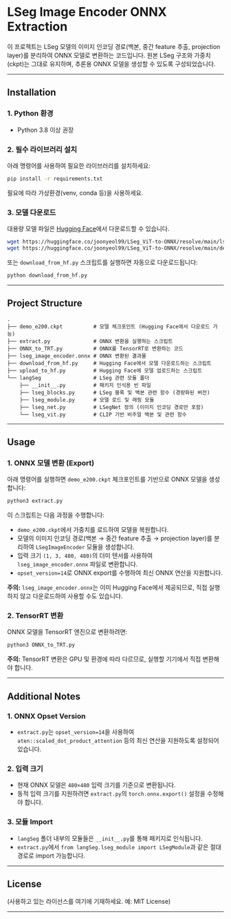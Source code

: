 # LSeg Image Encoder ONNX Extraction

이 프로젝트는 LSeg 모델의 이미지 인코딩 경로(백본, 중간 feature 추출, projection layer)를 분리하여 ONNX 모델로 변환하는 코드입니다.
원본 LSeg 구조와 가중치(ckpt)는 그대로 유지하며, 추론용 ONNX 모델을 생성할 수 있도록 구성되었습니다.

---

## **Installation**

### **1. Python 환경**
- Python 3.8 이상 권장

### **2. 필수 라이브러리 설치**
아래 명령어를 사용하여 필요한 라이브러리를 설치하세요:

```bash
pip install -r requirements.txt
```

필요에 따라 가상환경(venv, conda 등)을 사용하세요.

### **3. 모델 다운로드**
대용량 모델 파일은 [Hugging Face](https://huggingface.co/joonyeol99/LSeg_ViT-to-ONNX)에서 다운로드할 수 있습니다.

```bash
wget https://huggingface.co/joonyeol99/LSeg_ViT-to-ONNX/resolve/main/lseg_image_encoder.onnx
wget https://huggingface.co/joonyeol99/LSeg_ViT-to-ONNX/resolve/main/demo_e200.ckpt
```

또는 `download_from_hf.py` 스크립트를 실행하면 자동으로 다운로드됩니다:
```bash
python download_from_hf.py
```

---

## **Project Structure**

```
.
├── demo_e200.ckpt          # 모델 체크포인트 (Hugging Face에서 다운로드 가능)
├── extract.py              # ONNX 변환을 실행하는 스크립트
├── ONNX_to_TRT.py          # ONNX를 TensorRT로 변환하는 코드
├── lseg_image_encoder.onnx # ONNX 변환된 결과물
├── download_from_hf.py     # Hugging Face에서 모델 다운로드하는 스크립트
├── upload_to_hf.py         # Hugging Face에 모델 업로드하는 스크립트
└── langSeg                 # LSeg 관련 모듈 폴더
    ├── __init__.py         # 패키지 인식용 빈 파일
    ├── lseg_blocks.py      # LSeg 블록 및 백본 관련 함수 (경량화된 버전)
    ├── lseg_module.py      # 모델 로드 및 래핑 모듈
    ├── lseg_net.py         # LSegNet 정의 (이미지 인코딩 경로만 포함)
    └── lseg_vit.py         # CLIP 기반 비주얼 백본 및 관련 함수
```

---

## **Usage**

### **1. ONNX 모델 변환 (Export)**
아래 명령어를 실행하면 `demo_e200.ckpt` 체크포인트를 기반으로 ONNX 모델을 생성합니다:

```bash
python3 extract.py
```

이 스크립트는 다음 과정을 수행합니다:
- `demo_e200.ckpt`에서 가중치를 로드하여 모델을 복원합니다.
- 모델의 이미지 인코딩 경로(백본 → 중간 feature 추출 → projection layer)를 분리하여 `LSegImageEncoder` 모듈을 생성합니다.
- 입력 크기 `(1, 3, 480, 480)`의 더미 텐서를 사용하여 `lseg_image_encoder.onnx` 파일로 변환합니다.
- `opset_version=14`로 ONNX export를 수행하여 최신 ONNX 연산을 지원합니다.

**주의:** `lseg_image_encoder.onnx`는 이미 Hugging Face에서 제공되므로, 직접 실행하지 않고 다운로드하여 사용할 수도 있습니다.

### **2. TensorRT 변환**
ONNX 모델을 TensorRT 엔진으로 변환하려면:
```bash
python3 ONNX_to_TRT.py
```
**주의:** TensorRT 변환은 GPU 및 환경에 따라 다르므로, 실행할 기기에서 직접 변환해야 합니다.

---

## **Additional Notes**

### **1. ONNX Opset Version**
- `extract.py`는 `opset_version=14`을 사용하여 `aten::scaled_dot_product_attention` 등의 최신 연산을 지원하도록 설정되어 있습니다.

### **2. 입력 크기**
- 현재 ONNX 모델은 `480×480` 입력 크기를 기준으로 변환됩니다.
- 동적 입력 크기를 지원하려면 `extract.py`의 `torch.onnx.export()` 설정을 수정해야 합니다.

### **3. 모듈 Import**
- `langSeg` 폴더 내부의 모듈들은 `__init__.py`를 통해 패키지로 인식됩니다.
- `extract.py`에서 `from langSeg.lseg_module import LSegModule`과 같은 절대 경로로 import 가능합니다.

---

## **License**
(사용하고 있는 라이선스를 여기에 기재하세요. 예: MIT License)

---
